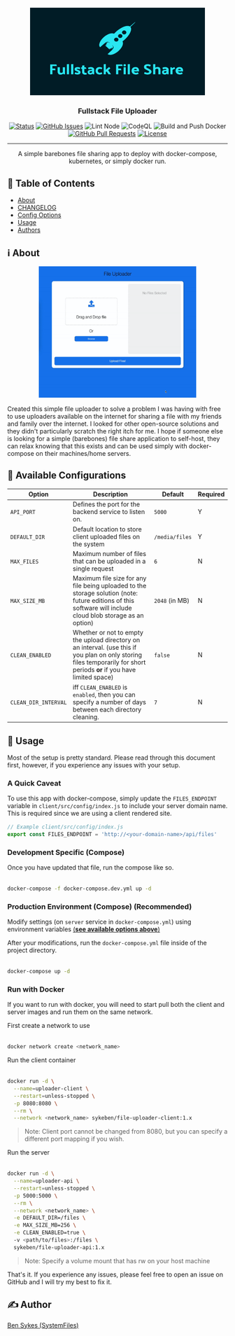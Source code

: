 <p align="center">
  <a href="" rel="noopener">
 <img width=400px height=200px src="/.github/docs/media/logo.png" alt="Logo"></a>
</p>

<h3 align="center">Fullstack File Uploader</h3>

<div align="center">

[![Status](https://img.shields.io/badge/status-active-success.svg)]()
[![GitHub Issues](https://img.shields.io/github/issues/systemfiles/fullstack-file-share.svg)](https://github.com/systemfiles/fullstack-file-share/issues)
![Lint Node](https://github.com/SystemFiles/fullstack-file-share/workflows/Lint%20Node/badge.svg)
![CodeQL](https://github.com/SystemFiles/fullstack-file-share/workflows/CodeQL/badge.svg)
![Build and Push Docker](https://github.com/SystemFiles/fullstack-file-share/workflows/Build%20and%20Push%20Docker/badge.svg)
[![GitHub Pull Requests](https://img.shields.io/github/issues-pr/systemfiles/fullstack-file-share.svg)](https://github.com/systemfiles/fullstack-file-share/pulls)
[![License](https://img.shields.io/badge/license-MIT-blue.svg)](/LICENSE)

</div>

---

<p align="center"> A simple barebones file sharing app to deploy with docker-compose, kubernetes, or simply docker run.
    <br> 
</p>

## 📝 Table of Contents

- [About](#about)
- [CHANGELOG](/CHANGELOG.md)
- [Config Options](#config)
- [Usage](#usage)
- [Authors](#authors)

## ℹ️ About <a name = "about"></a>

<p align="center">
  <a href="" rel="noopener">
 <img width=360px height=300px src="/.github/docs/media/demo.gif" alt="Logo"></a>
</p>

Created this simple file uploader to solve a problem I was having with free to use uploaders available on the internet for sharing a file with my friends and family over the internet. I looked for other open-source solutions and they didn't particularly scratch the right itch for me. I hope if someone else is looking for a simple (barebones) file share application to self-host, they can relax knowing that this exists and can be used simply with docker-compose on their machines/home servers.

## 🔧 Available Configurations <a name = "config"></a>

| Option               	| Description                                                                                                                                                              	| Default        	| Required 	|
|----------------------	|--------------------------------------------------------------------------------------------------------------------------------------------------------------------------	|----------------	|----------	|
| `API_PORT`           	| Defines the port for the backend service to listen on.                                                                                                                   	| `5000`         	| Y        	|
| `DEFAULT_DIR`        	| Default location to store client uploaded files on the system                                                                                                            	| `/media/files` 	| Y        	|
| `MAX_FILES`          	| Maximum number of files that can be uploaded in a single request                                                                                                         	| `6`            	| N        	|
| `MAX_SIZE_MB`        	| Maximum file size for any file being uploaded to the storage solution (note: future editions of this software will include cloud blob storage as an option)              	| `2048` (in MB) 	| N        	|
| `CLEAN_ENABLED`      	| Whether or not to empty the upload directory on an interval. (use this if you plan on only storing files temporarily for short periods **or** if you have limited space) 	| `false`        	| N        	|
| `CLEAN_DIR_INTERVAL` 	| iff `CLEAN_ENABLED` is `enabled`, then you can specify a number of days between each directory cleaning.                                                                 	| `7`            	| N        	|

## 🚀 Usage <a name = "usage"></a>

Most of the setup is pretty standard. Please read through this document first, however, if you experience any issues with your setup.

### A Quick Caveat

To use this app with docker-compose, simply update the `FILES_ENDPOINT` variable in `client/src/config/index.js` to include your server domain name.
This is required since we are using a client rendered site.

```js
// Example client/src/config/index.js
export const FILES_ENDPOINT = 'http://<your-domain-name>/api/files'

```

### Development Specific (Compose)

Once you have updated that file, run the compose like so.

```bash

docker-compose -f docker-compose.dev.yml up -d

```

### Production Environment (Compose) (Recommended)

Modify settings (on `server` service in `docker-compose.yml`) using environment variables [(**see available options above**)](#config)

After your modifications, run the `docker-compose.yml` file inside of the project directory.

```bash

docker-compose up -d

```

### Run with Docker

If you want to run with docker, you will need to start pull both the client and server images and run them on the same network.

First create a network to use

```bash

docker network create <network_name>

```

Run the client container

```bash

docker run -d \
  --name=uploader-client \
  --restart=unless-stopped \
  -p 8080:8080 \
  --rm \
  --network <network_name> sykeben/file-uploader-client:1.x

```

> Note: Client port cannot be changed from 8080, but you can specify a different port mapping if you wish.

Run the server

```bash

docker run -d \
  --name=uploader-api \
  --restart=unless-stopped \
  -p 5000:5000 \
  --rm \
  --network <network_name> \
  -e DEFAULT_DIR=/files \
  -e MAX_SIZE_MB=256 \
  -e CLEAN_ENABLED=true \ 
  -v <path/to/files>:/files \
  sykeben/file-uploader-api:1.x

```

> Note: Specify a volume mount that has rw on your host machine

That's it. If you experience any issues, please feel free to open an issue on GitHub and I will try my best to fix it.

## ✍️ Author <a name = "authors"></a>

[Ben Sykes (SystemFiles)](https://sykesdev.ca)